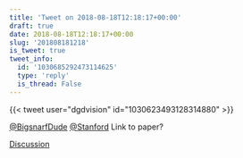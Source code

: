 ```yaml
---
title: 'Tweet on 2018-08-18T12:18:17+00:00'
draft: true
date: 2018-08-18T12:18:17+00:00
slug: '201808181218'
is_tweet: true
tweet_info:
  id: '1030685292473114625'
  type: 'reply'
  is_thread: False
---
```




{{< tweet user="dgdvision" id="1030623493128314880" >}}

[@BigsnarfDude](https://x.com/BigsnarfDude) [@Stanford](https://x.com/Stanford) Link to paper?

[Discussion](https://x.com/sytelus/status/1030685292473114625)
